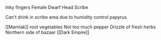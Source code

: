 Inky fingers
Female Dwarf
Head Scribe

Can't drink in scribe area due to humidity control papyrus

[[Mamlak]]
	root vegetables
	Not too much pepper
	Drizzle of fresh herbs
	Northern side of bazaar
[[Dark Empire]]



